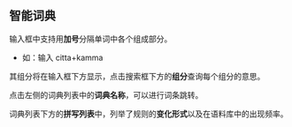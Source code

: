 ## 智能词典

输入框中支持用**加号**分隔单词中各个组成部分。

- 如：输入 citta+kamma

其组分将在输入框下方显示，点击搜索框下方的**组分**查询每个组分的意思。

点击左侧的词典列表中的**词典名称**，可以进行词条跳转。

词典列表下方的**拼写列表**中，列举了规则的**变化形式**以及在语料库中的出现频率。
